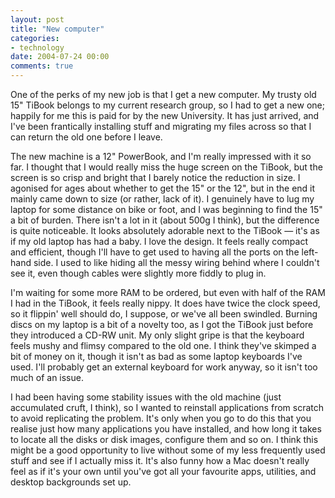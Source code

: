 ```yaml
---
layout: post
title: "New computer"
categories:
- technology
date: 2004-07-24 00:00
comments: true
---
```


<p>One of the perks of my new job is that I get a new computer. My trusty old 15" TiBook belongs to my current research group, so I had to get a new one; happily for me this is paid for by the new University. It has just arrived, and I've been frantically installing stuff and migrating my files across so that I can return the old one before I leave.</p><p>The new machine is a 12" PowerBook, and I'm really impressed with it so far. I thought that I would really miss the huge screen on the TiBook, but the screen is so crisp and bright that I barely notice the reduction in size. I agonised for ages about whether to get the 15" or the 12", but in the end it mainly came down to size (or rather, lack of it). I genuinely have to lug my laptop for some distance on bike or foot, and I was beginning to find the 15" a bit of burden. There isn't a lot in it (about 500g I think), but the difference is quite noticeable. It looks absolutely adorable next to the TiBook &mdash; it's as if my old laptop has had a baby. I love the design. It feels really compact and efficient, though I'll have to get used to having all the ports on the left-hand side. I used to like hiding all the messy wiring behind where I couldn't see it, even though cables were slightly more fiddly to plug in.</p><p>I'm waiting for some more RAM to be ordered, but even with half of the RAM I had in the TiBook, it feels really nippy. It does have twice the clock speed, so it flippin' well should do, I suppose, or we've all been swindled. Burning discs on my laptop is a bit of a novelty too, as I got the TiBook just before they introduced a CD-RW unit. My only slight gripe is that the keyboard feels mushy and flimsy compared to the old one. I think they've skimped a bit of money on it, though it isn't as bad as some laptop keyboards I've used. I'll probably get an external keyboard for work anyway, so it isn't too much of an issue.</p><p>I had been having some stability issues with the old machine (just accumulated cruft, I think), so I wanted to reinstall applications from scratch to avoid replicating the problem. It's only when you go to do this that you realise just how many applications you have installed, and how long it takes to locate all the disks or disk images, configure them and so on. I think this might be a good opportunity to live without some of my less frequently used stuff and see if I actually miss it. It's also funny how a Mac doesn't really feel as if it's your own until you've got all your favourite apps, utilities, and desktop backgrounds set up.</p>


